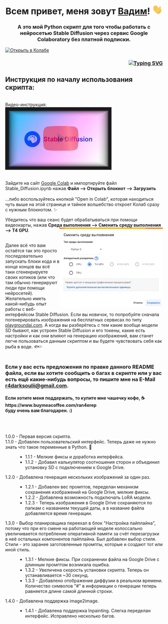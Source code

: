 <h1 align="center">Всем привет, меня зовут <a href="https://ran4erep.github.io" target="_blank">Вадим</a>!
<img src="https://github.com/ran4erep/ran4erep.github.io/blob/master/img/Hi.gif" height="32"/></h1>
<h3 align="center">А это мой Python скрипт для того чтобы работать с нейросетью Stable Diffusion через сервис Google Colaboratory без платной подписки.</h3>

<a href="https://colab.research.google.com/github/ran4erep/Stable-Colab/blob/main/Stable_Diffusion.ipynb" target="_parent"><img src="https://colab.research.google.com/assets/colab-badge.svg" alt="Открыть в Колабе"/></a>

<h3 align="right"><a href="https://git.io/typing-svg"><img src="https://readme-typing-svg.herokuapp.com?font=Fira+Code&pause=1000&color=247EA6&random=false&width=435&lines=Tensors+must+flow..." alt="Typing SVG" /></a></h3>

<h2>Инструкция по началу использования скрипта:</h2>
<br>Видео-инструкция:<br>
<a href="https://www.youtube.com/embed/VQ3YvX0-9wQ?si=KLlCkihAdpZX4qoM" target="_blank"><img src="https://github.com/ran4erep/ran4erep.github.io/blob/master/test/sd_play.jpg" alt="IMAGE ALT TEXT HERE" width="320" height="180" border="10"></a>
<br>
<br>

Зайдите на сайт <a href="https://colab.research.google.com">Google Colab</a>  и импортируйте файл Stable_Diffusion.ipynb нажав <b>Файл --> Открыть блокнот --> Загрузить</b>
<br><br>
...либо воспользуйтесь кнопкой "Open in Colab", которая находиться чуть выше на этой странице и тайное волшебство откроет Колаб сразу с нужным блокнотом. ✨

<p>Убедитесь что ваш сеанс будет обрабатываться при помощи видеокарты, нажав <b>Среда выполнения --> Сменить среду выполнения --> T4 GPU</b>.
  <img src="https://github.com/ran4erep/ran4erep.github.io/blob/master/img/gpu.png" height="256" align="right" /></p>
<br>
Далее всё что вам остаётся так это просто последовательно запускать блоки кода и в конце концов вы всё таки сгененрируете своих котиков (или что там обычно генерируют люди при помощи нейросетей). Желательно иметь какой-нибудь опыт работы с веб-интерфейсом Stable Diffusion. Если вы новичок, то попробуйте сначала погенерировать изображения на бесплатных сервисах по типу <a href="https://playgroundai.com">playgroundai.com</a>. А когда вы разберётесь с тем какие вообще модели SD бывают, как устроен Stable Diffusion и его токены, какие есть настройки и как они влияют на генерацию изображений, вам станет легче пользоваться данным скриптом и вы будете чувствовать себя как рыба в воде. 🐟💦
<br><br>

<h3>Если у вас есть предложения по правке данного README файла, если вы хотите сообщить о багах в скрипте или у вас есть ещё какие-нибудь вопросы, то пишите мне на E-Mail <a href="mailto:r4darksoulii@gmail.com">r4darksoulii@gmail.com</a>.</h3>

<h4>Если хотите меня поддержать, то купите мне чашечку кофе, ☕ https://www.buymeacoffee.com/ran4erep <br> буду очень вам благодарен. :) </h4>

<br>
<br>
<dl>
  <dt>1.0.0 - Первая версия скрипта.</dt>
  <dt>1.1.0 - Добавлен пользовательский интерфейс. Теперь даже не нужно знать что такое переменные в Python. 🙌</dt>
    <dd><ul>
      <li>1.1.1 - Мелкие фиксы и доработка интерфейса.</li>
      <li>1.1.2 - Добавил калькулятор соотношения сторон и объединил установку SD с подключением к Google Drive.</li>
    </ul></dd>
  <dt>1.2.0 - Добавлена генерация нескольких изображений за один раз.</dt>
      <dd><ul>
        <li>1.2.1 - Добавлен вес промптов, переделан механизм сохранения изображений на Google Drive, мелкие фиксы.</li>
        <li>1.2.2 - Добавлена возможность подключать LoRA модели.</li>
        <li>1.2.3 - Теперь изображения в Google Drive сохраняются по папкам с названием текущей даты, а в название файла добавляется время генерации.</li>
      </ul></dd>
  <dt>1.3.0 - Выбор планировщика переехал в блок "Настройка пайплайна", потому что при его смене на работающей моделе колоссально увеличивается потребление оперативной памяти за счёт перезагрузки в неё остальных компонентов пайплайна. Был добавлен выбор стиля. Стили - это заранее заготовленные промпты, которые и создают тот или иной стиль.</dt>
  <dd><ul>
    <li>1.3.1 - Мелкие фиксы. При сохранении файла на Google Drive с длинным промптом возникала ошибка.</li>
    <li>1.3.2 - Увеличена скорость установки скрипта. Теперь он устанавливается ~30 секунд.</li>
    <li>1.3.3 - Добавлено отображение диффузии в реальном времени. Количество символов "#" в информации о генерации теперь равняется длине самой длинной строки.</li>
  </ul></dd>
  <dt>1.4.0 - Добавлена поддержка image2image.</dt>
    <dd><ul>
      <li>1.4.1 - Добавлена поддержка Inpainting. Слегка переделан интерфейс. Исправлено несколько багов.</li>
    </ul></dd>
</dl>
